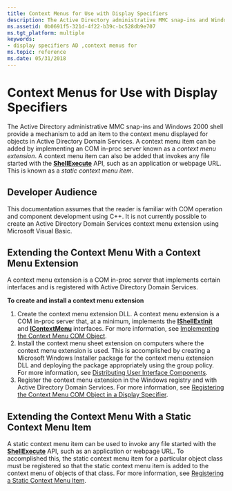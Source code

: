 ```yaml
---
title: Context Menus for Use with Display Specifiers
description: The Active Directory administrative MMC snap-ins and Windows 2000 shell provide a mechanism to add an item to the context menu displayed for objects in Active Directory Domain Services.
ms.assetid: 0b0691f5-321d-4f22-b39c-bc528db9e707
ms.tgt_platform: multiple
keywords:
- display specifiers AD ,context menus for
ms.topic: reference
ms.date: 05/31/2018
---
```


# Context Menus for Use with Display Specifiers

The Active Directory administrative MMC snap-ins and Windows 2000 shell provide a mechanism to add an item to the context menu displayed for objects in Active Directory Domain Services. A context menu item can be added by implementing an COM in-proc server known as a *context menu extension*. A context menu item can also be added that invokes any file started with the [**ShellExecute**](/windows/win32/api/shellapi/nf-shellapi-shellexecutea) API, such as an application or webpage URL. This is known as a *static context menu item*.

## Developer Audience

This documentation assumes that the reader is familiar with COM operation and component development using C++. It is not currently possible to create an Active Directory Domain Services context menu extension using Microsoft Visual Basic.

## Extending the Context Menu With a Context Menu Extension

A context menu extension is a COM in-proc server that implements certain interfaces and is registered with Active Directory Domain Services.

**To create and install a context menu extension**

1.  Create the context menu extension DLL. A context menu extension is a COM in-proc server that, at a minimum, implements the [**IShellExtInit**](/windows/win32/api/shobjidl_core/nn-shobjidl_core-ishellextinit) and [**IContextMenu**](/windows/win32/api/shobjidl_core/nn-shobjidl_core-icontextmenu) interfaces. For more information, see [Implementing the Context Menu COM Object](implementing-the-context-menu-com-object.md).
2.  Install the context menu sheet extension on computers where the context menu extension is used. This is accomplished by creating a Microsoft Windows Installer package for the context menu extension DLL and deploying the package appropriately using the group policy. For more information, see [Distributing User Interface Components](distributing-user-interface-components.md).
3.  Register the context menu extension in the Windows registry and with Active Directory Domain Services. For more information, see [Registering the Context Menu COM Object in a Display Specifier](registering-the-context-menu-com-object-in-a-display-specifier.md).

## Extending the Context Menu With a Static Context Menu Item

A static context menu item can be used to invoke any file started with the [**ShellExecute**](/windows/win32/api/shellapi/nf-shellapi-shellexecutea) API, such as an application or webpage URL. To accomplished this, the static context menu item for a particular object class must be registered so that the static context menu item is added to the context menu of objects of that class. For more information, see [Registering a Static Context Menu Item](registering-a-static-context-menu-item.md).

 

 
